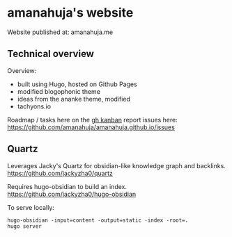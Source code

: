 
# amanahuja's website

Website published at: amanahuja.me

## Technical overview

Overview: 
* built using Hugo, hosted on Github Pages
* modified blogophonic theme
* ideas from the ananke theme, modified
* tachyons.io

Roadmap / tasks here on the [gh kanban](https://github.com/amanahuja/amanahuja.github.io/projects/1)
report issues here: https://github.com/amanahuja/amanahuja.github.io/issues

## Quartz

Leverages Jacky's Quartz for obsidian-like knowledge graph and backlinks. 
https://github.com/jackyzha0/quartz

Requires hugo-obsidian to build an index.
https://github.com/jackyzha0/hugo-obsidian

To serve locally:
```
hugo-obsidian -input=content -output=static -index -root=.
hugo server
```
